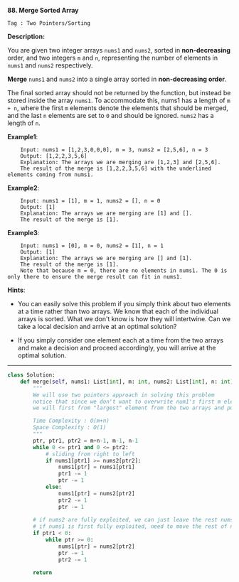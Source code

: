 **88. Merge Sorted Array**

```Tag : Two Pointers/Sorting```

**Description:**

You are given two integer arrays ```nums1``` and ```nums2```, sorted in **non-decreasing** order, and two integers ```m``` and ```n```, representing the number of elements in ```nums1``` and ```nums2``` respectively.

**Merge** ```nums1``` and ```nums2``` into a single array sorted in **non-decreasing order**.

The final sorted array should not be returned by the function, but instead be stored inside the array ```nums1```. To accommodate this, nums1 has a length of ```m + n```, where the first ```m``` elements denote the elements that should be merged, and the last ```n``` elements are set to ```0``` and should be ignored. ```nums2``` has a length of ```n```.


**Example1**:

		Input: nums1 = [1,2,3,0,0,0], m = 3, nums2 = [2,5,6], n = 3
		Output: [1,2,2,3,5,6]
		Explanation: The arrays we are merging are [1,2,3] and [2,5,6].
		The result of the merge is [1,2,2,3,5,6] with the underlined elements coming from nums1.

**Example2**:

		Input: nums1 = [1], m = 1, nums2 = [], n = 0
		Output: [1]
		Explanation: The arrays we are merging are [1] and [].
		The result of the merge is [1].

**Example3**:

		Input: nums1 = [0], m = 0, nums2 = [1], n = 1
		Output: [1]
		Explanation: The arrays we are merging are [] and [1].
		The result of the merge is [1].
		Note that because m = 0, there are no elements in nums1. The 0 is only there to ensure the merge result can fit in nums1.

**Hints**:

+ You can easily solve this problem if you simply think about two elements at a time rather than two arrays. We know that each of the individual arrays is sorted. What we don't know is how they will intertwine. Can we take a local decision and arrive at an optimal solution?

+ If you simply consider one element each at a time from the two arrays and make a decision and proceed accordingly, you will arrive at the optimal solution.
        
-----------


```python
class Solution:
    def merge(self, nums1: List[int], m: int, nums2: List[int], n: int) -> None:
        """
        We will use two pointers approach in solving this problem
        notice that since we don't want to overwrite num1's first m elements,
        we will first from "largest" element from the two arrays and put it at the end of num1

        Time Complexity : O(m+n)
        Space Complexity : O(1)
        """
        ptr, ptr1, ptr2 = m+n-1, m-1, n-1
        while 0 <= ptr1 and 0 <= ptr2:
            # sliding from right to left
            if nums1[ptr1] >= nums2[ptr2]:
                nums1[ptr] = nums1[ptr1]
                ptr1 -= 1
                ptr -= 1
            else:
                nums1[ptr] = nums2[ptr2]
                ptr2 -= 1
                ptr -= 1
        
        # if nums2 are fully exploited, we can just leave the rest nums1 be there already sorted
        # if nums1 is first fully exploited, need to move the rest of nums2 to first part of nums1
        if ptr1 < 0:
            while ptr >= 0:
                nums1[ptr] = nums2[ptr2]
                ptr -= 1
                ptr2 -= 1
        
        return 
```